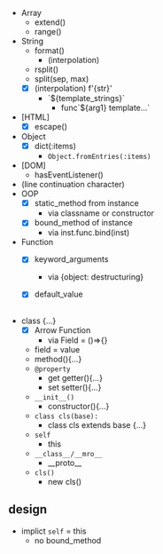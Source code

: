- Array
  - extend()
  - range()
- String
  - format()
    - (interpolation)
  - rsplit()
  - split(sep, max)
  - [x] (interpolation) f'{str}'
    - \`${template_strings}\`
      - func\`${arg1} template...\`
- [HTML]
  - [x] escape()
- Object
  - [x] dict(:items)
    - `Object.fromEntries(:items)` 
- [DOM]
  - hasEventListener()
- (line continuation character)
- OOP
  - [x] static_method from instance
    - via classname or constructor
  - [x] bound_method of instance
    - via inst.func.bind(inst)
- Function
  - [x] keyword_arguments
    - via {object: destructuring}
  - [x] default_value


## 
- class {...}
  - [x] Arrow Function
    - via Field = ()=>{}
  - field = value
  - method(){...}
  - `@property`
    - get getter(){...}
    - set setter(){...}
  - `__init__()`
    - constructor(){...}
  - `class cls(base):`
    - class cls extends base {...}
  - `self`
    - this
  - `__class__/__mro__`
    - \_\_proto__
  - `cls()`
    - new cls()
## design
- implict `self` = this
  - no bound_method
